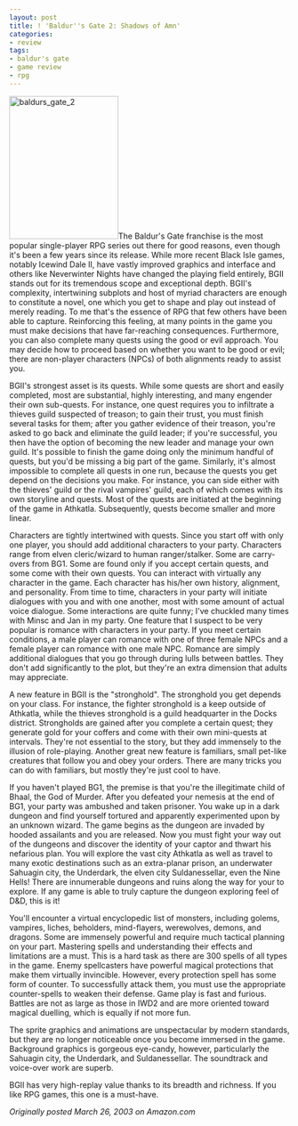 ```yaml
---
layout: post
title: ! 'Baldur''s Gate 2: Shadows of Amn'
categories:
- review
tags:
- baldur's gate
- game review
- rpg
---
```

<img class="pull-left" title="baldurs_gate_2" src="http://yentran.isamonkey.org/gallery/images/baldurs_gate_2.jpg" width="196" height="257" />The Baldur's Gate franchise is the most popular single-player RPG series out there for good reasons, even though it's been a few years since its release. While more recent Black Isle games, notably Icewind Dale II, have vastly improved graphics and interface and others like Neverwinter Nights have changed the playing field entirely, BGII stands out for its tremendous scope and exceptional depth. BGII's complexity, intertwining subplots and host of myriad characters are enough to constitute a novel, one which you get to shape and play out instead of merely reading. To me that's the essence of RPG that few others have been able to capture. Reinforcing this feeling, at many points in the game you must make decisions that have far-reaching consequences. Furthermore, you can also complete many quests using the good or evil approach. You may decide how to proceed based on whether you want to be good or evil; there are non-player characters (NPCs) of both alignments ready to assist you.

BGII's strongest asset is its quests. While some quests are short and easily completed, most are substantial, highly interesting, and many engender their own sub-quests. For instance, one quest requires you to infiltrate a thieves guild suspected of treason; to gain their trust, you must finish several tasks for them; after you gather evidence of their treason, you're asked to go back and eliminate the guild leader; if you're successful, you then have the option of becoming the new leader and manage your own guild. It's possible to finish the game doing only the minimum handful of quests, but you'd be missing a big part of the game. Similarly, it's almost impossible to complete all quests in one run, because the quests you get depend on the decisions you make. For instance, you can side either with the thieves' guild or the rival vampires' guild, each of which comes with its own storyline and quests. Most of the quests are initiated at the beginning of the game in Athkatla. Subsequently, quests become smaller and more linear.

Characters are tightly intertwined with quests. Since you start off with only one player, you should add additional characters to your party. Characters range from elven cleric/wizard to human ranger/stalker. Some are carry-overs from BG1. Some are found only if you accept certain quests, and some come with their own quests. You can interact with virtually any character in the game. Each character has his/her own history, alignment, and personality. From time to time, characters in your party will initiate dialogues with you and with one another, most with some amount of actual voice dialogue. Some interactions are quite funny; I've chuckled many times with Minsc and Jan in my party. One feature that I suspect to be very popular is romance with characters in your party. If you meet certain conditions, a male player can romance with one of three female NPCs and a female player can romance with one male NPC. Romance are simply additional dialogues that you go through during lulls between battles. They don't add significantly to the plot, but they're an extra dimension that adults may appreciate.

A new feature in BGII is the "stronghold". The stronghold you get depends on your class. For instance, the fighter stronghold is a keep outside of Athkatla, while the thieves stronghold is a guild headquarter in the Docks district. Strongholds are gained after you complete a certain quest; they generate gold for your coffers and come with their own mini-quests at intervals. They're not essential to the story, but they add immensely to the illusion of role-playing. Another great new feature is familiars, small pet-like creatures that follow you and obey your orders. There are many tricks you can do with familiars, but mostly they're just cool to have.

If you haven't played BG1, the premise is that you're the illegitimate child of Bhaal, the God of Murder. After you defeated your nemesis at the end of BG1, your party was ambushed and taken prisoner. You wake up in a dark dungeon and find yourself tortured and apparently experimented upon by an unknown wizard. The game begins as the dungeon are invaded by hooded assailants and you are released. Now you must fight your way out of the dungeons and discover the identity of your captor and thwart his nefarious plan. You will explore the vast city Athkatla as well as travel to many exotic destinations such as an extra-planar prison, an underwater Sahuagin city, the Underdark, the elven city Suldanessellar, even the Nine Hells! There are innumerable dungeons and ruins along the way for your to explore. If any game is able to truly capture the dungeon exploring feel of D&amp;D, this is it!

You'll encounter a virtual encyclopedic list of monsters, including golems, vampires, liches, beholders, mind-flayers, werewolves, demons, and dragons. Some are immensely powerful and require much tactical planning on your part. Mastering spells and understanding their effects and limitations are a must. This is a hard task as there are 300 spells of all types in the game. Enemy spellcasters have powerful magical protections that make them virtually invincible. However, every protection spell has some form of counter. To successfully attack them, you must use the appropriate counter-spells to weaken their defense. Game play is fast and furious. Battles are not as large as those in IWD2 and are more oriented toward magical duelling, which is equally if not more fun.

The sprite graphics and animations are unspectacular by modern standards, but they are no longer noticeable once you become immersed in the game. Background graphics is gorgeous eye-candy, however, particularly the Sahuagin city, the Underdark, and Suldanessellar. The soundtrack and voice-over work are superb.

BGII has very high-replay value thanks to its breadth and richness. If you like RPG games, this one is a must-have.

*Originally posted March 26, 2003 on Amazon.com*
